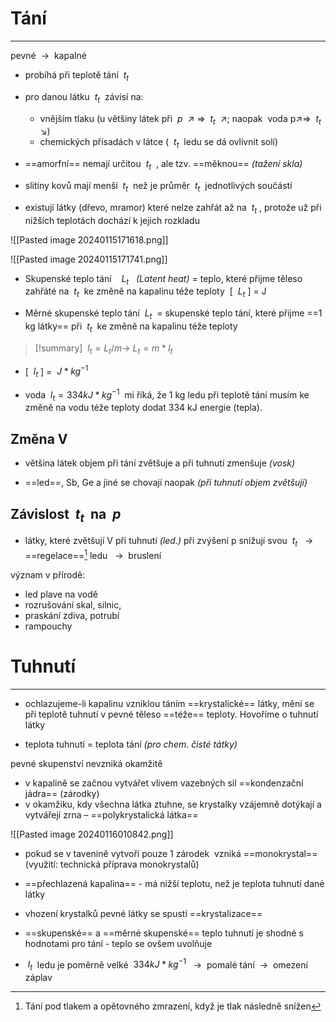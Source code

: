 # Tání
---
pevné ${\ \longrightarrow\ }$ kapalné

- probíhá při teplotě tání   ${\ t_t\ }$ 

- pro danou látku  ${\ t_t\ }$ závisí na:  
	- vnějším tlaku (u většiny látek při  ${\ p\ }$ ↗ ⇒  ${\ t_t\ }$ ↗; naopak  voda p↗⇒  ${\ t_t\ }$ ↘) 
	- chemických přísadách v látce  ( ${\ t_t\ }$ ledu se dá ovlivnit solí)

- ==amorfní== nemají určitou ${\ t_t\ }$ , ale tzv. ==měknou==  _(tažení skla)_

- slitiny kovů mají menší  ${\ t_t\ }$ než je průměr  ${\ t_t\ }$ jednotlivých součástí 

- existují látky (dřevo, mramor) které nelze zahřát až na  ${\ t_t\ }$, protože už při nižších teplotách dochází k jejich rozkladu

![[Pasted image 20240115171618.png]]

![[Pasted image 20240115171741.png]]


- Skupenské teplo tání    ${\ L_t\ }$  _(Latent heat)_ = teplo, které přijme těleso zahřáté na ${\ t_t\ }$ ke změně na kapalinu téže teploty  \[ ${\ L_t\ }$\] = J

- Měrné skupenské teplo tání ${\ L_t\ }$ = skupenské teplo tání, které přijme ==1 kg látky== při  ${\ t_t\ }$ ke změně na kapalinu téže teploty


> [!summary]
>  ${\ l_t = L_t/m \longrightarrow\ L_t = m*l_t \ }$

- \[ ${\ l_t\ }$\] =  ${\ J*kg^{-1}\ }$

- voda  ${\ l_t = 334 kJ*kg^{-1}\ }$ mi říká, že 1 kg ledu při teplotě tání musím ke změně na vodu téže teploty dodat 334 kJ energie (tepla).

## Změna V
- většina látek objem při tání zvětšuje a při tuhnutí zmenšuje _(vosk)_

- ==led==, Sb, Ge a jiné se chovají naopak _(při tuhnutí objem zvětšují)_

## Závislost  ${\ t_t\ }$ na  ${\ p\ }$

- látky, které zvětšují V při tuhnutí _(led.)_ při zvýšení p snižují svou  ${\ t_t\ }$  ${\ \longrightarrow\ }$ ==regelace==[^1] ledu   ${\ \longrightarrow\ }$ bruslení

[^1]: Tání pod tlakem a opětovného zmrazení, když je tlak následně snížen

význam v přírodě:  
- led plave na vodě  
- rozrušování skal, silnic,  
- praskání zdiva, potrubí  
- rampouchy

# Tuhnutí
---
- ochlazujeme-li kapalinu vzniklou táním ==krystalické== látky, mění se při  teplotě tuhnutí v pevné těleso ==téže== teploty. Hovoříme o tuhnutí látky

- teplota tuhnutí = teplota tání _(pro chem. čisté tátky)_

pevné skupenství nevzniká okamžitě  
- v kapalině se začnou vytvářet vlivem vazebných sil ==kondenzační jádra== (zárodky)  
- v okamžiku, kdy všechna látka ztuhne, se krystalky vzájemně dotýkají a vytvářejí zrna – ==polykrystalická látka==

![[Pasted image 20240116010842.png]]

- pokud se v tavenině vytvoří pouze 1 zárodek  vzniká ==monokrystal== (využití: technická příprava monokrystalů)

- ==přechlazená kapalina== - má nižší teplotu, než je teplota tuhnutí dané látky
- vhození krystalků pevné látky se spustí ==krystalizace==

- ==skupenské== a ==měrné skupenské== teplo tuhnutí je shodné s hodnotami pro tání - teplo se ovšem uvolňuje

-  ${\ l_t\ }$ ledu je poměrně velké  ${\ 334 kJ*kg^{-1}\ }$  ${\ \longrightarrow\ }$ pomalé tání  ${\ \longrightarrow\ }$ omezení záplav
